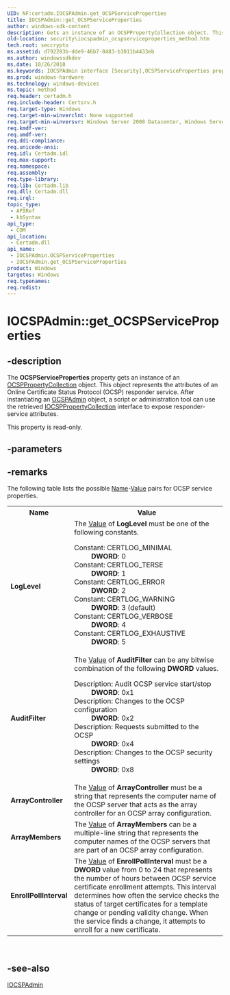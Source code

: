 ```yaml
---
UID: NF:certadm.IOCSPAdmin.get_OCSPServiceProperties
title: IOCSPAdmin::get_OCSPServiceProperties
author: windows-sdk-content
description: Gets an instance of an OCSPPropertyCollection object. This object represents the attributes of an Online Certificate Status Protocol (OCSP) responder service.
old-location: security\iocspadmin_ocspserviceproperties_method.htm
tech.root: seccrypto
ms.assetid: d792283b-dde9-46b7-8483-b3011b4433eb
ms.author: windowssdkdev
ms.date: 10/26/2018
ms.keywords: IOCSPAdmin interface [Security],OCSPServiceProperties property, IOCSPAdmin.OCSPServiceProperties, IOCSPAdmin.get_OCSPServiceProperties, IOCSPAdmin::OCSPServiceProperties, IOCSPAdmin::get_OCSPServiceProperties, OCSPServiceProperties property [Security], OCSPServiceProperties property [Security],IOCSPAdmin interface, certadm/IOCSPAdmin::OCSPServiceProperties, certadm/IOCSPAdmin::get_OCSPServiceProperties, get_OCSPServiceProperties, security.iocspadmin_ocspserviceproperties_method
ms.prod: windows-hardware
ms.technology: windows-devices
ms.topic: method
req.header: certadm.h
req.include-header: Certsrv.h
req.target-type: Windows
req.target-min-winverclnt: None supported
req.target-min-winversvr: Windows Server 2008 Datacenter, Windows Server 2008 Enterprise [desktop apps only]
req.kmdf-ver: 
req.umdf-ver: 
req.ddi-compliance: 
req.unicode-ansi: 
req.idl: Certadm.idl
req.max-support: 
req.namespace: 
req.assembly: 
req.type-library: 
req.lib: Certadm.lib
req.dll: Certadm.dll
req.irql: 
topic_type:
 - APIRef
 - kbSyntax
api_type:
 - COM
api_location:
 - Certadm.dll
api_name:
 - IOCSPAdmin.OCSPServiceProperties
 - IOCSPAdmin.get_OCSPServiceProperties
product: Windows
targetos: Windows
req.typenames: 
req.redist: 
---
```


# IOCSPAdmin::get_OCSPServiceProperties


## -description


The <b>OCSPServiceProperties</b> property gets  an instance of an <a href="https://msdn.microsoft.com/8c700357-0cb4-4780-9ff1-ac57c46f9183">OCSPPropertyCollection</a> object. This object represents the attributes of an Online Certificate Status Protocol (OCSP) responder service. After instantiating an <a href="https://msdn.microsoft.com/cf76e934-07a2-46de-b2cf-7f6d3e274d71">OCSPAdmin</a> object, a script or administration tool can use the retrieved <a href="https://msdn.microsoft.com/8c700357-0cb4-4780-9ff1-ac57c46f9183">IOCSPPropertyCollection</a> interface  to expose responder-service attributes.

This property is read-only.


## -parameters


## -remarks



The following table lists the possible <a href="https://msdn.microsoft.com/33980a7c-0ae5-470b-a55a-f3e19c8846a6">Name</a>-<a href="https://msdn.microsoft.com/6c0b37fb-381d-4224-9d4a-a22e9b2b4e6e">Value</a> pairs for OCSP service properties.

<table>
<tr>
<th>Name</th>
<th>Value</th>
</tr>
<tr>
<td><b>LogLevel</b></td>
<td>
The <a href="https://msdn.microsoft.com/6c0b37fb-381d-4224-9d4a-a22e9b2b4e6e">Value</a> of <b>LogLevel</b> must be one of the following constants.



<dl>
<dt><a id="Constant__CERTLOG_MINIMAL"></a><a id="constant__certlog_minimal"></a><a id="CONSTANT__CERTLOG_MINIMAL"></a>Constant: CERTLOG_MINIMAL</dt>
<dd>
<b>DWORD</b>: 0

</dd>
<dt><a id="Constant__CERTLOG_TERSE"></a><a id="constant__certlog_terse"></a><a id="CONSTANT__CERTLOG_TERSE"></a>Constant: CERTLOG_TERSE</dt>
<dd>
<b>DWORD</b>: 1

</dd>
<dt><a id="Constant__CERTLOG_ERROR"></a><a id="constant__certlog_error"></a><a id="CONSTANT__CERTLOG_ERROR"></a>Constant: CERTLOG_ERROR</dt>
<dd>
<b>DWORD</b>: 2

</dd>
<dt><a id="Constant__CERTLOG_WARNING"></a><a id="constant__certlog_warning"></a><a id="CONSTANT__CERTLOG_WARNING"></a>Constant: CERTLOG_WARNING</dt>
<dd>
<b>DWORD</b>: 3 (default)

</dd>
<dt><a id="Constant__CERTLOG_VERBOSE"></a><a id="constant__certlog_verbose"></a><a id="CONSTANT__CERTLOG_VERBOSE"></a>Constant: CERTLOG_VERBOSE</dt>
<dd>
<b>DWORD</b>: 4

</dd>
<dt><a id="Constant__CERTLOG_EXHAUSTIVE"></a><a id="constant__certlog_exhaustive"></a><a id="CONSTANT__CERTLOG_EXHAUSTIVE"></a>Constant: CERTLOG_EXHAUSTIVE</dt>
<dd>
<b>DWORD</b>: 5

</dd>
</dl>
</td>
</tr>
<tr>
<td><b>AuditFilter</b></td>
<td>
The <a href="https://msdn.microsoft.com/6c0b37fb-381d-4224-9d4a-a22e9b2b4e6e">Value</a> of <b>AuditFilter</b> can be any bitwise combination of the following <b>DWORD</b> values.



<dl>
<dt><a id="Description__Audit_OCSP_service_start_stop"></a><a id="description__audit_ocsp_service_start_stop"></a><a id="DESCRIPTION__AUDIT_OCSP_SERVICE_START_STOP"></a>Description: Audit OCSP service start/stop</dt>
<dd>
<b>DWORD</b>: 0x1

</dd>
<dt><a id="Description__Changes_to_the_OCSP_configuration"></a><a id="description__changes_to_the_ocsp_configuration"></a><a id="DESCRIPTION__CHANGES_TO_THE_OCSP_CONFIGURATION"></a>Description: Changes to the OCSP configuration</dt>
<dd>
<b>DWORD</b>: 0x2

</dd>
<dt><a id="Description__Requests_submitted_to_the_OCSP"></a><a id="description__requests_submitted_to_the_ocsp"></a><a id="DESCRIPTION__REQUESTS_SUBMITTED_TO_THE_OCSP"></a>Description: Requests submitted to the OCSP</dt>
<dd>
<b>DWORD</b>: 0x4

</dd>
<dt><a id="Description__Changes_to_the_OCSP_security_settings"></a><a id="description__changes_to_the_ocsp_security_settings"></a><a id="DESCRIPTION__CHANGES_TO_THE_OCSP_SECURITY_SETTINGS"></a>Description: Changes to the OCSP security settings</dt>
<dd>
<b>DWORD</b>: 0x8

</dd>
</dl>
</td>
</tr>
<tr>
<td><b>ArrayController</b></td>
<td>
The <a href="https://msdn.microsoft.com/6c0b37fb-381d-4224-9d4a-a22e9b2b4e6e">Value</a> of <b>ArrayController</b> must be a string that represents the computer name of the OCSP server that acts as the array controller for an OCSP array configuration.

</td>
</tr>
<tr>
<td><b>ArrayMembers</b></td>
<td>
The <a href="https://msdn.microsoft.com/6c0b37fb-381d-4224-9d4a-a22e9b2b4e6e">Value</a> of <b>ArrayMembers</b> can be a multiple-line string that represents the computer names of the OCSP servers that are part of an OCSP array configuration.

</td>
</tr>
<tr>
<td><b>EnrollPollInterval</b></td>
<td>
The <a href="https://msdn.microsoft.com/6c0b37fb-381d-4224-9d4a-a22e9b2b4e6e">Value</a> of <b>EnrollPollInterval</b> must be a <b>DWORD</b> value from 0 to 24 that represents the number of hours between OCSP service certificate enrollment attempts. This interval determines how often the service checks the status of target certificates for a template change or pending validity change. When the service finds a change, it attempts to enroll for a new certificate.

</td>
</tr>
</table>
 




## -see-also




<a href="https://msdn.microsoft.com/cf76e934-07a2-46de-b2cf-7f6d3e274d71">IOCSPAdmin</a>
 

 

